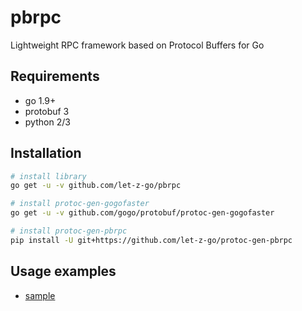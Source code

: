 # pbrpc

Lightweight RPC framework based on Protocol Buffers for Go

## Requirements

- go 1.9+
- protobuf 3
- python 2/3

## Installation

```bash
# install library
go get -u -v github.com/let-z-go/pbrpc

# install protoc-gen-gogofaster
go get -u -v github.com/gogo/protobuf/protoc-gen-gogofaster

# install protoc-gen-pbrpc
pip install -U git+https://github.com/let-z-go/protoc-gen-pbrpc
```

## Usage examples

- [sample](./sample)

